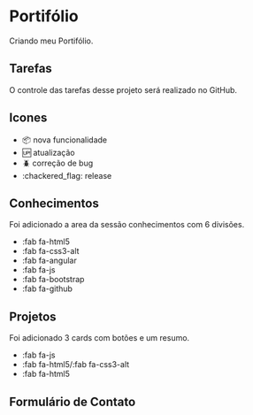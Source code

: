 # Portifólio

Criando meu Portifólio.


## Tarefas

O controle das tarefas desse projeto será realizado no GitHub.

## Icones

- :package: nova funcionalidade
- :up: atualização
- :beetle: correção de bug
- :chackered_flag: release

## Conhecimentos

Foi adicionado a area da sessão conhecimentos com 6 divisões.
- :fab fa-html5
- :fab fa-css3-alt
- :fab fa-angular
- :fab fa-js
- :fab fa-bootstrap
- :fab fa-github

## Projetos

Foi adicionado 3 cards com botões e um resumo.

- :fab fa-js
- :fab fa-html5/:fab fa-css3-alt
- :fab fa-html5

## Formulário de Contato

